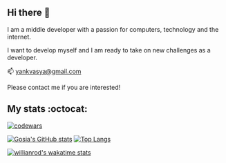 ## Hi there 👋

I am a middle developer with a passion for computers, technology and the internet.

I want to develop myself and I am ready to take on new challenges as a developer.

📫 yankvasya@gmail.com

Please contact me if you are interested!

## My stats :octocat:
[![codewars](https://www.codewars.com/users/yankvasya/badges/large)](https://www.codewars.com/users/yankvasya)

[![Gosia's GitHub stats](https://github-readme-stats.vercel.app/api?username=yankvasya&show_icons=true&theme=tokyonight)](https://github.com/yankvasya?tab=repositories)
[![Top Langs](https://github-readme-stats.vercel.app/api/top-langs/?username=yankvasya&layout=compact&theme=tokyonight)](https://github.com/yankvasya?tab=repositories)

[![willianrod's wakatime stats](https://github-readme-stats.vercel.app/api/wakatime?username=@yankvasya&theme=dark&width=50&layout=compact)](https://wakatime.com/@yankvasya)
<!--START_SECTION:waka-->
<!--END_SECTION:waka-->
